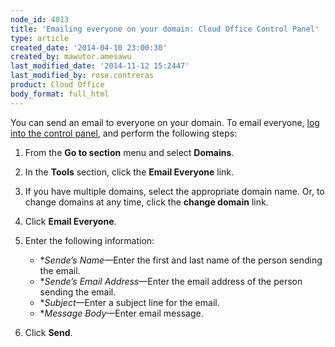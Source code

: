```yaml
---
node_id: 4013
title: 'Emailing everyone on your domain: Cloud Office Control Panel'
type: article
created_date: '2014-04-10 23:00:30'
created_by: mawutor.amesawu
last_modified_date: '2014-11-12 15:2447'
last_modified_by: rose.contreras
product: Cloud Office
body_format: full_html
---
```


You can send an email to everyone on your domain. To email everyone,
[log into the control panel](https://apps.rackspace.com/?cp), and
perform the following steps:

1.  From the **Go to section** menu and select **Domains**.
2.  In the **Tools** section, click the **Email Everyone** link.
3.  If you have multiple domains, select the appropriate domain name.
    Or, to change domains at any time, click the **change domain** link.
4.  Click **Email Everyone**.
5.  Enter the following information:
    -   **Sende&rsquo;s Name*&mdash;Enter the first and last name of the person
        sending the email.
    -   **Sende&rsquo;s Email Address*&mdash;Enter the email address of the person
        sending the email.
    -   **Subject*&mdash;Enter a subject line for the email.
    -   **Message Body*&mdash;Enter email message.

6.  Click **Send**.


